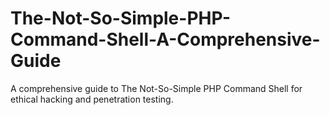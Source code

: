 # The-Not-So-Simple-PHP-Command-Shell-A-Comprehensive-Guide
A comprehensive guide to The Not-So-Simple PHP Command Shell for ethical hacking and penetration testing.
